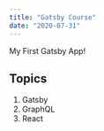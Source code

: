 ```yaml
---
title: "Gatsby Course"
date: "2020-07-31"
---
```


My First Gatsby App!

## Topics

1. Gatsby
2. GraphQL
3. React
